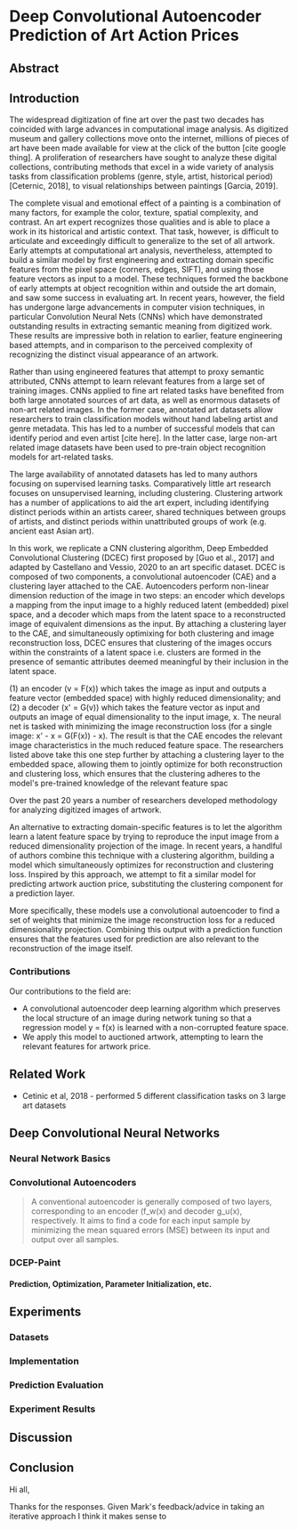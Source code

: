 <!--
# TODO
* Get pandoc working, generating to latex
* Get BibTex working with pandoc, generating to latex
* Add entries to BibTex
* Write Draft Introduction
* Write technical discussion of neural Networks
* Write technical discussion of Convolutional Autoencoders
* Write partial section of methods
* Select ~10k images, preferably of a manageable number of artists, of a given time, with prices
* Do some basic analysis on the artists, periods, and prices of those images
* Train DCEC-paint on those images with variable number of clusters and whatnot
* Make t-SNE diagrams
* DECISION whether you want to pursue prediction

if clustering:
* want to evaluate the performance against traditional methods

elif prediction:
* Rebuild network with fully connected prediction layer
    - Use google cloud storage library to update things
    - Read configurations from environment variables set in the job.yaml
    - Log the data and plot it
    - What is your loss function? - What is their loss function?
    - Get rid of run model.py
    - How do you set this? They did it with Kmeans, what should you do it with?
        + Mean of the training set
        + Median of the training set
        + Something random from the training set?
        + 0?
* Select a meaningful 10-15k photos? With artist? Is that possible?
* What about selecting traditional visual characteristics of the photo, how does that perform?
* Train, tune, validate, test on 50k print/photo dataset
    - clean that dataset??
    - Hopefully no need to clean that dataset further
* Get basic statistics about datasets
-->

# Deep Convolutional Autoencoder Prediction of Art Action Prices

## Abstract
<!-- TODO Write this after you finish the paper -->

## Introduction
<!-- This is where your state the motivation -->
<!-- contributions to the field -->

The widespread digitization of fine art over the past two decades has coincided
with large advances in computational image analysis. As digitized museum and gallery
collections move onto the internet, millions of pieces of art have been made
available for view at the click of the button [cite google thing]. A proliferation of researchers
have sought to analyze these digital collections, contributing methods that
excel in a wide variety of analysis tasks from classification problems (genre,
style, artist, historical period) [Ceternic, 2018], to visual relationships
between paintings [Garcia, 2019].

The complete visual and emotional effect of a painting is a combination
of many factors, for example the color, texture, spatial complexity, and contrast. An art expert
recognizes those qualities and is able to place a work in its historical
and artistic context. That task, however,
is difficult to articulate and exceedingly difficult to generalize to the set
of all artwork. Early attempts at computational art analysis, nevertheless,
attempted to build a similar model by first engineering and extracting domain specific features
from the pixel space (corners, edges, SIFT), and using those feature vectors
as input to a model. These techniques formed the backbone of early attempts at
object recognition within and outside the art domain, and saw some success in
evaluating art. In recent years, however, the field has undergone large advancements in
computer vision techniques, in particular
Convolution Neural Nets (CNNs) which have demonstrated outstanding results in
extracting semantic meaning from digitized work. These results are impressive
both in relation to earlier, feature engineering based attempts, and
in comparison to the perceived complexity of recognizing the distinct visual
appearance of an artwork.

Rather than using engineered features that attempt to
proxy semantic attributed, CNNs attempt to learn relevant features from a large
set of training images. CNNs applied to fine art related tasks have benefited
from both large annotated sources of art data, as well as enormous datasets of
non-art related images. In the former case, annotated art datasets allow researchers
to train classification models without hand labeling artist and genre metadata.
This has led to a number of successful models that can identify period and even
artist [cite here]. In the latter case, large non-art related image datasets
have been used to pre-train object recognition models for art-related tasks.

The large availability of annotated datasets has led to many authors focusing on
supervised learning tasks. Comparatively little art research focuses on unsupervised
learning, including clustering. Clustering artwork has a number of applications to
aid the art expert, including identifying distinct periods within an artists career,
shared techniques between groups of artists, and distinct periods within unattributed
groups of work (e.g. ancient east Asian art).

In this work, we replicate a CNN clustering algorithm, Deep Embedded
Convolutional Clustering (DCEC) first proposed by [Guo et al., 2017] and adapted
by Castellano and Vessio, 2020 to an art specific dataset. DCEC is composed of
two components, a convolutional autoencoder (CAE) and a clustering layer
attached to the CAE. Autoencoders perform non-linear dimension reduction of the
image in two steps: an encoder which develops a mapping from the input image
to a highly reduced latent (embedded) pixel space, and a decoder which maps
from the latent space to a reconstructed image of equivalent dimensions as the
input. By attaching a clustering layer to the CAE, and simultaneously optimixing
for both clustering and image reconstruction loss, DCEC ensures that clustering
of the images occurs within the constraints of a latent space i.e. clusters
are formed in the presence of semantic attributes deemed meaningful by their
inclusion in the latent space.


(1) an encoder (v = F(x)) which takes the image as input
and outputs a feature vector (embedded space) with highly reduced
dimensionality; and (2) a decoder (x' = G(v)) which takes the feature vector as
input and outputs an image of equal dimensionality to the input image, x. The
neural net is tasked with minimizing the image reconstruction loss
(for a single image: x' - x = G(F(x)) - x). The result is that the CAE encodes
the relevant image characteristics in the much reduced feature space. The
researchers listed above take this one step further by attaching a clustering
layer to the embedded space, allowing them to jointly optimize for both reconstruction and clustering loss, which ensures that the clustering adheres to the model's pre-trained knowledge of the relevant feature spac


<!-- 
IDEAS
* clustering artwork is hard - Castellano and Vessio, 2020
    - recognizing meaningful patterns in accordance with domain knowledge and visual perception is hard
    - applying traditional clustering and feature reduction techniques to the high dimensional pixel space is ineffective
* Computer vision as a tool for recognizing patterns in artwork
* See Google's thing about artwork similarity
* Humans perceive meaningful patterns in artwork by recognizing the stylistic characteristics of it
    - color, texture, spatial complexity, etc
* But that is really hard to conceptualize and quantify
* CNNs are good at recognizing visual-related patterns from the low level pixel values
* Computational analysis of art
* Steps in the direction toward generative artwork. Realizing a vision of art created for us

* Much of this work benefits from large annotated sources/labeled data, and has benefited from non-fine art datasets such as imagenet

MOTIVATION
* "It can be used to support art experts in findings trends and influencesamong painting schools, i.e. in performing historical knowledge discovery. Analogously, it can be used to discoverdifferent periods in the production of a same artist. The model may discover which artworks influenced mostly thework of current artists. It may support interactive navigation on online art galleries by finding visually linked artworks,i.e. visual link retrieval. It can help curators in better organizing permanent or temporary expositions in accordancewith their visual similarities rather than historical motivations"
* representation learning vs feature engineering
* unsupervised clustering vs supervised learning -> broadens the potential datasets that we can use
 -->

Over the past 20 years a number of researchers developed methodology for
analyzing digitized images of artwork.

An alternative to extracting domain-specific features is to let the algorithm
learn a latent feature space by trying to reproduce the input image from a
reduced dimensionality projection of the image. In recent years, a handlful of
authors combine this technique with a clustering algorithm, building a model
which simultaneously optimizes for reconstruction and clustering loss. Inspired
by this approach, we attempt to fit a similar model for predicting artwork
auction price, substituting the clustering component for a prediction layer.

More specifically, these models use a convolutional autoencoder to find a set
of weights that minimize the image reconstruction loss for a reduced
dimensionality projection. Combining this output with a prediction function
ensures that the features used for prediction are also relevant to the
reconstruction of the image itself.

### Contributions

Our contributions to the field are:

-   A convolutional autoencoder deep learning algorithm which preserves the local
    structure of an image during network tuning so that a regression model
    y = f(x) is learned with a non-corrupted feature space.
-   We apply this model to auctioned artwork, attempting to learn the relevant
    features for artwork price.

## Related Work
<!-- DCN efforts, specifically deep clustering, like DEC, DCEC, DCEC-Paint -->
<!-- TODO Efforts to quantify art prices, especially using extracted, not learned features -->

* Cetinic et al, 2018 - performed 5 different classification tasks on 3 large art datasets


## Deep Convolutional Neural Networks
<!-- Motivation for what NNs offer in general -->
<!-- What do NN offer to image problems -->
<!-- What do they offer to this specific problem -->

<!-- 
* What is an image?
    - An image is a set of pixels, each with three dimensions, arrayed in a grid.
    - The given arrangement of these pixels is what gives these images their texture/shape/complexity, etc
 -->

### Neural Network Basics
<!-- How and why do NNs work -->

### Convolutional Autoencoders
<!-- What are convolutional NNs, and how to they build on traditional NN? -->

>   A conventional autoencoder is generally composed of two layers, corresponding
    to an encoder (f_w(x) and decoder g_u(x), respectively. It aims to find a code
    for each input sample by minimizing the mean squared errors (MSE) between its
    input and output over all samples.

### DCEP-Paint
<!-- Specifics of this algorithm   -->

#### Prediction, Optimization, Parameter Initialization, etc.
<!-- Methods go here -->

## Experiments

### Datasets
<!-- Explain the following: -->
<!-- Data Acquisition -->
<!-- Data Cleaning -->
<!-- Data Preprocessing -->
<!-- Exploratory Statistics -->

### Implementation
<!-- How long was the model trained, on what architecture, how many iterations, etc -->

### Prediction Evaluation
<!-- How did we evaluate the model's performance -->
<!-- Comparison to the estimate for the painting. Those are the experts -->
<!-- Comparison to alternative methods? What would those be? Is there precedence? -->
<!-- Color Pallete, smoothness, brightness, and portrait scores -->

### Experiment Results
<!-- What did we see? -->

## Discussion
<!-- Why did we see it? -->

## Conclusion

Hi all,

Thanks for the responses. Given Mark's feedback/advice in taking an iterative approach I think it makes sense to 
